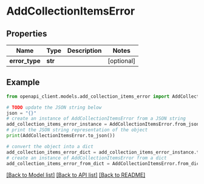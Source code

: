 # AddCollectionItemsError


## Properties

Name | Type | Description | Notes
------------ | ------------- | ------------- | -------------
**error_type** | **str** |  | [optional] 

## Example

```python
from openapi_client.models.add_collection_items_error import AddCollectionItemsError

# TODO update the JSON string below
json = "{}"
# create an instance of AddCollectionItemsError from a JSON string
add_collection_items_error_instance = AddCollectionItemsError.from_json(json)
# print the JSON string representation of the object
print(AddCollectionItemsError.to_json())

# convert the object into a dict
add_collection_items_error_dict = add_collection_items_error_instance.to_dict()
# create an instance of AddCollectionItemsError from a dict
add_collection_items_error_from_dict = AddCollectionItemsError.from_dict(add_collection_items_error_dict)
```
[[Back to Model list]](../README.md#documentation-for-models) [[Back to API list]](../README.md#documentation-for-api-endpoints) [[Back to README]](../README.md)


